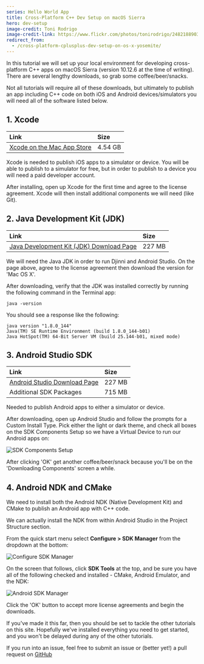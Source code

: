 ```yaml
---
series: Hello World App
title: Cross-Platform C++ Dev Setup on macOS Sierra
hero: dev-setup
image-credit: Toni Rodrigo
image-credit-link: https://www.flickr.com/photos/tonirodrigo/2482188903/
redirect_from:
  - /cross-platform-cplusplus-dev-setup-on-os-x-yosemite/
---
```


In this tutorial we will set up your local environment for developing cross-platform C++ apps on macOS Sierra (version 10.12.6 at the time of writing). There are several lengthy downloads, so grab some coffee/beer/snacks.

Not all tutorials will require all of these downloads, but ultimately to publish an app including C++ code on both iOS and Android devices/simulators you will need all of the software listed below.

## 1. Xcode

| Link | Size |
|:--|:--|
| [Xcode on the Mac App Store](https://itunes.apple.com/us/app/xcode/id497799835) | 4.54 GB |

Xcode is needed to publish iOS apps to a simulator or device. You will be able to publish to a simulator for free, but in order to publish to a device you will need a paid developer account.

After installing, open up Xcode for the first time and agree to the license agreement. Xcode will then install additional components we will need (like Git).

## 2. Java Development Kit (JDK)

| Link | Size |
|:--|:--|
| [Java Development Kit (JDK) Download Page](http://www.oracle.com/technetwork/java/javase/downloads/jdk8-downloads-2133151.html) | 227 MB |

We will need the Java JDK in order to run Djinni and Android Studio. On the page above, agree to the license agreement then download the version for 'Mac OS X'.

After downloading, verify that the JDK was installed correctly by running the following command in the Terminal app:

`java -version`

You should see a response like the following:

```
java version "1.8.0_144"
Java(TM) SE Runtime Environment (build 1.8.0_144-b01)
Java HotSpot(TM) 64-Bit Server VM (build 25.144-b01, mixed mode)
```

## 3. Android Studio SDK

| Link | Size |
|:--|:--|
| [Android Studio Download Page](https://developer.android.com/sdk/index.html) | 227 MB |
| Additional SDK Packages | 715 MB |

Needed to publish Android apps to either a simulator or device.

After downloading, open up Android Studio and follow the prompts for a Custom Install Type. Pick either the light or dark theme, and check all boxes on the SDK Components Setup so we have a Virtual Device to run our Android apps on:

![SDK Components Setup](https://github.com/spanndemic/mobilecpptutorials.com/raw/master/images/environment-setup/sdk_components_setup.png "SDK Components Setup")

After clicking 'OK' get another coffee/beer/snack because you'll be on the 'Downloading Components' screen a while.

## 4. Android NDK and CMake

We need to install both the Android NDK (Native Development Kit) and CMake to publish an Android app with C++ code.

We can actually install the NDK from within Android Studio in the Project Structure section.

From the quick start menu select **Configure > SDK Manager** from the dropdown at the bottom:

![Configure SDK Manager](https://github.com/spanndemic/mobilecpptutorials.com/raw/master/images/environment-setup/configure_sdk_manager.png "Configure SDK Manager")

On the screen that follows, click **SDK Tools** at the top, and be sure you have all of the following checked and installed - CMake, Android Emulator, and the NDK:

![Android SDK Manager](https://github.com/spanndemic/mobilecpptutorials.com/raw/master/images/environment-setup/configure_sdk_manager.png "Android SDK Manager")

Click the 'OK' button to accept more license agreements and begin the downloads. 

If you've made it this far, then you should be set to tackle the other tutorials on this site. Hopefully we've installed everything you need to get started, and you won't be delayed during any of the other tutorials.

If you run into an issue, feel free to submit an issue or (better yet!) a pull request on [GitHub](https://github.com/spanndemic/mobilecpptutorials)